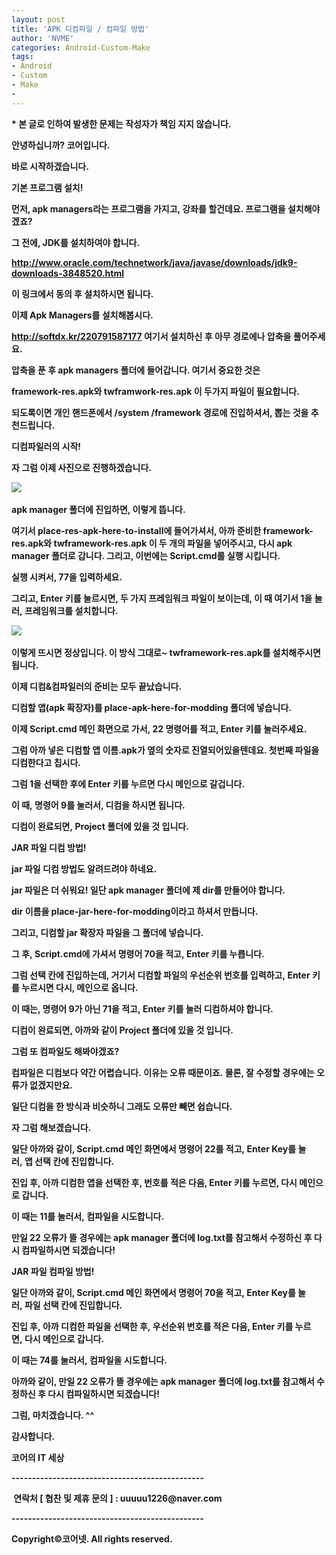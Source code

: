 ```yaml
---
layout: post
title: 'APK 디컴파일 / 컴파일 방법'
author: 'NVME'
categories: Android-Custom-Make
tags:
- Android
- Custom
- Make
-
---
```



<script> location.href='https://cafe.naver.com/develoid/805831' ; </script>

<p><b><b></b></p><p><b>* 본 글로 인하여 발생한 문제는 작성자가 책임 지지 않습니다.</b></p><p><b><b></b></p><p>안녕하십니까? 코어입니다.</p><p>바로 시작하겠습니다.</p><p><b>기본 프로그램 설치!</b></p><p><b><b></b></p><p>먼저, apk managers라는 프로그램을 가지고, 강좌를 할건데요. 프로그램을 설치해야겠죠?</p><p><b>그 전에, JDK를 설치하여야 합니다.</b></p><p><a href="http://www.oracle.com/technetwork/java/javase/downloads/jdk9-downloads-3848520.html">http://www.oracle.com/technetwork/java/javase/downloads/jdk9-downloads-3848520.html</a>&nbsp;</p><p>이 링크에서 동의 후 설치하시면 됩니다.</p><p><b>이제 Apk Managers를 설치해봅시다.</b></p><p><a href="http://softdx.kr/220791587177">http://softdx.kr/220791587177</a>&nbsp;여기서 설치하신 후 아무 경로에나 압축을 풀어주세요.</p><p>압축을 푼 후 apk managers 폴더에 들어갑니다. 여기서 중요한 것은&nbsp;</p><p><b>framework-res.apk와 twframwork-res.apk 이 두가지 파일이 필요합니다.&nbsp;</b></p><p>되도록이면 개인 핸드폰에서&nbsp;<b>/system /framework 경로에 진입하셔서, 뽑는 것을 추천드립니다.</b></p><p><b><b></b></p><p><b>디컴파일러의 시작!</b></p><p><b><b></b></p><p>자 그럼 이제 사진으로 진행하겠습니다.</p><p><img src="https://cafeptthumb-phinf.pstatic.net/MjAxNzEyMzFfMjI2/MDAxNTE0NzEwNzM2NTUx.9ekvNH4VcJIegrHh4s7D3yBIjW849VE-tCOg9loDD5Ig.LgjJ1Z3qgRIwCwOC7eOcCzA4SgYnPW516hiJBCoSaqwg.PNG.uuuuu1226/1.PNG?type=w740">&nbsp;</p><p>apk manager 폴더에 진입하면, 이렇게 뜹니다.</p><p>여기서 place-res-apk-here-to-install에 들어가셔서, 아까 준비한<b>&nbsp;framework-res.apk와 twframework-res.apk</b>&nbsp;이 두 개의 파일을 넣어주시고, 다시 apk manager 폴더로 갑니다. 그리고, 이번에는 Script.cmd를 실행 시킵니다.</p><p>실행 시켜서, 77을 입력하세요.</p><p>그리고, Enter 키를 눌르시면, 두 가지 프레임워크 파일이 보이는데, 이 때 여기서 1을 눌러,<b>&nbsp;프레임워크를 설치합니다.</b></p><p><img src="https://cafeptthumb-phinf.pstatic.net/MjAxNzEyMzFfMjk5/MDAxNTE0NzExMDYzNjY5.MU5a2pUTlsuAH8WU5hBgvZHaN8dFpzGst3CJFxPRLdkg.Vi8pZKcdtnsLbu6-eifalIFiebVC0L8aYyEydB-SnC4g.PNG.uuuuu1226/3.PNG?type=w740">&nbsp;</p><p>이렇게 뜨시면 정상입니다. 이 방식 그대로~ twframework-res.apk를 설치해주시면 됩니다.</p><p>이제 디컴&amp;컴파일러의 준비는 모두 끝났습니다.</p><p><b>디컴할 앱(apk 확장자)를 place-apk-here-for-modding 폴더에 넣습니다.</b></p><p>이제&nbsp;<b>Script.cmd 메인 화면</b>으로 가서,<b>&nbsp;22 명령어를 적고, Enter 키</b>를 눌러주세요.&nbsp;</p><p>그럼 아까 넣은 디컴할 앱 이름.apk가 옆의 숫자로 진열되어있을텐데요. 첫번째 파일을 디컴한다고 칩시다.</p><p>그럼&nbsp;<b>1을 선택한 후에 Enter 키를 누르면 다시 메인으로</b>&nbsp;갈겁니다.</p><p>이 때,<b>&nbsp;명령어 9를 눌러서, 디컴</b>을 하시면 됩니다.</p><p>디컴이 완료되면,<b>&nbsp;Project 폴더</b>에 있을 것 입니다.</p><p><b><b></b></p><p><b>JAR 파일 디컴 방법!</b></p><p><b><b></b></p><p><b>jar 파일 디컴 방법</b>도 알려드려야 하네요.&nbsp;</p><p>jar 파일은 더 쉬워요! 일단&nbsp;<b>apk manager 폴더에 제 dir</b>를 만들어야 합니다.</p><p><b>dir 이름</b>을&nbsp;<b>place-jar-here-for-modding</b>이라고 하셔서 만듭니다.</p><p>그리고, 디컴할 jar 확장자 파일을 그 폴더에 넣습니다.</p><p>그 후,&nbsp;<b>Script.cmd에 가셔서 명령어 70</b>을 적고,&nbsp;<b>Enter 키를 누릅</b>니다.</p><p>그럼&nbsp;<b>선택 칸에 진입</b>하는데, 거기서&nbsp;<b>디컴할 파일의 우선순위 번호를 입력</b>하고,<b>&nbsp;Enter 키</b>를 누르시면 다시, 메인으로 옵니다.</p><p>이 때는, 명령어&nbsp;<b>9가 아닌 71</b>을 적고,<b>&nbsp;Enter 키</b>를 눌러 디컴하셔야 합니다.&nbsp;</p><p>디컴이 완료되면,<b>&nbsp;아까와 같이&nbsp;</b><b>Project 폴더</b>에 있을 것 입니다.</p><p><b><b></b></p><p><b>그럼 또 컴파일도 해봐야겠죠?</b></p><p>컴파일은 디컴보다 약간 어렵습니다.&nbsp;<b>이유는 오류 때문이죠.</b>&nbsp;물론, 잘 수정할 경우에는 오류가 없겠지만요.</p><p>일단 디컴을 한 방식과 비슷하니 그래도 오류만 빼면 쉽습니다.</p><p>자 그럼 해보겠습니다.</p><p>일단 아까와 같이, Script.cmd 메인 화면에서&nbsp;<b>명령어 22를</b>&nbsp;적고,&nbsp;<b>Enter Key</b>를 눌러,&nbsp;<b>앱 선택 칸에 진입</b>합니다.</p><p>진입 후, 아까 디컴한 앱을 선택한 후, 번호를 적은 다음, Enter 키를 누르면, 다시 메인으로 갑니다.</p><p>이 때는&nbsp;<b>11를 눌러서</b>,&nbsp;<b>컴파일</b>을 시도합니다.</p><p><b>만일 22 오류가 뜰 경우에는 apk manager 폴더에 log.txt를 참고해서 수정하신 후 다시 컴파일하시면 되겠습니다!</b></p><p><b><b></b></p><p><b>JAR 파일 컴파일 방법!</b></p><p>일단 아까와 같이, Script.cmd 메인 화면에서&nbsp;<b>명령어 70을</b>&nbsp;적고,&nbsp;<b>Enter Key</b>를 눌러,&nbsp;<b>파일</b>&nbsp;<b>선택 칸에 진입</b>합니다.</p><p>진입 후,&nbsp;<b>아까 디컴한 파일을 선택</b>한 후,&nbsp;<b>우선순위 번호를 적은 다음, Enter 키를 누르면</b>,&nbsp;<b>다시 메인으로 갑니다.</b></p><p>이 때는&nbsp;<b>74를 눌러서</b>,&nbsp;<b>컴파일</b>을 시도합니다.</p><p><b>아까와 같이, 만일 22 오류가 뜰 경우에는 apk manager 폴더에&nbsp;log.txt를 참고해서 수정하신 후 다시 컴파일하시면 되겠습니다!</b></p><p>그럼,&nbsp;마치겠습니다. ^^</p><p><b>감사합니다.</b></p><p><p ><b>코어의 IT 세상</b></p><p >-----------------------------------------------</p><p ><b>&nbsp;연락처 [ 협찬 및 제휴 문의 ]</b>&nbsp;: uuuuu1226@naver.com</p><p >-----------------------------------------------</p><p ><b>Copyright©코어넷. All rights reserved.</b></p><p><b>&nbsp;</b></p></p>
